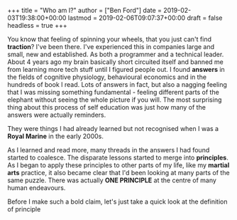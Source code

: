+++
title = "Who am I?"
author = ["Ben Ford"]
date = 2019-02-03T19:38:00+00:00
lastmod = 2019-02-06T09:07:37+00:00
draft = false
headless = true
+++

You know that feeling of spinning your wheels, that you just can't find
**traction**? I've been there. I've experienced this in companies large and small,
new and established. As both a programmer and a technical leader. About 4 years
ago my brain basically short circuited itself and banned me from learning more
tech stuff until I figured people out. I found **answers** in the fields of
cognitive physiology, behavioural economics and in the hundreds of book I read.
Lots of answers in fact, but also a nagging feeling that I was missing something
fundamental - feeling different parts of the elephant without seeing the whole
picture if you will. The most surprising thing about this process of self
education was just how many of the answers were actually reminders.

They were things I had already learned but not recognised when I was a **Royal
Marine** in the early 2000s.

As I learned and read more, many threads in the answers I had found started to
coalesce. The disparate lessons started to merge into **principles**. As I began
to apply these principles to other parts of my life, like my **martial arts**
practice, it also became clear that I'd been looking at many parts of the same
puzzle. There was actually **ONE PRINCIPLE** at the centre of many human
endeavours.

Before I make such a bold claim, let's just take a quick look at the definition
of principle
